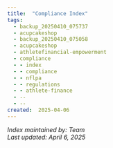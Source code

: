```yaml
---
title:  "Compliance Index"
tags:
  - backup_20250410_075737
  - acupcakeshop
  - backup_20250410_075058
  - acupcakeshop
  - athletefinancial-empowerment
  - compliance
  - - index
  - - compliance
  - - nflpa
  - - regulations
  - - athlete-finance
  - --
  - --
created:  2025-04-06
---
```



*Index maintained by: Team*  
*Last updated: April 6, 2025*
